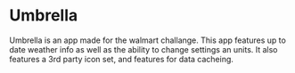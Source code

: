 # Umbrella

Umbrella is an app made for the walmart challange. This app features up to date weather info as well as the ability to change settings an units. It also features a 3rd party icon set, and features for data cacheing.
